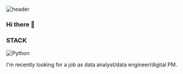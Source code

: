 ![header](https://capsule-render.vercel.app/api?type=waving&color=gradient&text=%20im_soybean!%20&height=300&fontSize=60&fontAlign=70)



### Hi there 👋

<!--
**soybeanNAM/soybeanNAM** is a ✨ _special_ ✨ repository because its `README.md` (this file) appears on your GitHub profile.

Here are some ideas to get you started:

- 🔭 I’m currently working on ...
- 🌱 I’m currently learning ...
- 👯 I’m looking to collaborate on ...
- 🤔 I’m looking for help with ...
- 💬 Ask me about ...
- 📫 How to reach me: ...
- 😄 Pronouns: ...
- ⚡ Fun fact: ...
-->



### STACK 

<img alt="Python" src ="https://img.shields.io/badge/Python-3776AB.svg?&style=for-the-badge&logo=Python&logoColor=white"/>


I'm recently looking for a job as data analyst/data engineer/digital PM.

